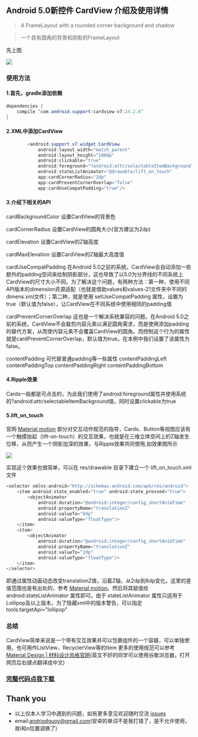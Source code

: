 ## Android 5.0新控件 CardView 介绍及使用详情

> A FrameLayout with a rounded corner background and shadow

> 一个具有圆角的背景和阴影的FrameLayout

先上图

![](https://github.com/CoderGuoy/AndroidNote/blob/master/screenshots/cardview.gif)

### 使用方法

#### 1.首先，gradle添加依赖

```java
dependencies {
    compile ‘com.android.support:cardview-v7:24.2.0‘
}
```
#### 2.XML中添加CardView
```java
        <android.support.v7.widget.CardView
            android:layout_width="match_parent"
            android:layout_height="100dp"
            android:clickable="true"
            android:foreground="?android:attr/selectableItemBackground"
            android:stateListAnimator="@drawable/lift_on_touch"
            app:cardCornerRadius="2dp"
            app:cardPreventCornerOverlap="false"
            app:cardUseCompatPadding="true"/>
```

#### 3.介绍下相关的API

cardBackgroundColor 设置CardView的背景色

cardCornerRadius 设置CardView的圆角大小(官方建议为2dp)

cardElevation 设置CardView的Z轴高度

cardMaxElevation 设置CardView的Z轴最大高度值

cardUseCompatPadding 在Android 5.0之前的系统，CardView会自动添加一些额外的padding空间来绘制阴影部分，这也导致了以5.0为分界线的不同系统上CardView的尺寸大小不同。为了解决这个问题，有两种方法：第一种，使用不同API版本的dimension资源适配（也就是借助values和values-21文件夹中不同的dimens.xml文件）；第二种，就是使用 setUseCompatPadding 属性，设置为true（默认值为false），让CardView在不同系统中使用相同的padding值

cardPreventCornerOverlap 这也是一个解决系统兼容的问题。在Android 5.0之前的系统，CardView不会裁剪内容元素以满足圆角需求，而是使用添加padding的替代方案，从而使内容元素不会覆盖CardView的圆角。而控制这个行为的属性就是cardPreventCornerOverlap，默认值为true。在本例中我们设置了该属性为false。

contentPadding 可代替普通padding等一些属性
contentPaddingLeft
contentPaddingTop
contentPaddingRight
contentPaddingBottom

#### 4.Ripple效果

Cards一般都是可点击的，为此我们使用了android:foreground属性并使用系统的?android:attr/selectableItemBackground值，同时设置clickable为true

#### 5.lift_on_touch

官网 [Material motion](https://material.google.com/motion/material-motion.html#) 部分对交互动作规范的指导，Cards、Button等视图应该有一个触摸抬起（lift-on-touch）的交互效果，也就是在三维立体空间上的Z轴发生位移，从而产生一个阴影加深的效果，与Ripple效果共同使用,如效果图所示

![](https://github.com/CoderGuoy/AndroidNote/blob/master/screenshots/BzYfMrQ.gif)

实现这个效果也很简单，可以在 res/drawable 目录下建立一个 lift_on_touch.xml 文件

```java
<selector xmlns:android="http://schemas.android.com/apk/res/android">
    <item android:state_enabled="true" android:state_pressed="true">
        <objectAnimator
            android:duration="@android:integer/config_shortAnimTime"
            android:propertyName="translationZ"
            android:valueTo="8dp"
            android:valueType="floatType"/>
    </item>
    <item>
        <objectAnimator
            android:duration="@android:integer/config_shortAnimTime"
            android:propertyName="translationZ"
            android:valueTo="2dp"
            android:valueType="floatType"/>
    </item>
</selector>
```
即通过属性动画动态改变translationZ值，沿着Z轴，从2dp到8dp变化。这里的差值范围也是有出处的，参考 [Material motion](https://material.google.com/motion/material-motion.html#)。然后将其赋值给 android:stateListAnimator 属性即可。由于 stateListAnimator 属性只适用于Lollipop及以上版本，为了隐藏xml中的版本警告，可以指定 tools:targetApi="lollipop"

### 总结

CardView简单来说是一个带有交互效果并可以包裹组件的一个容器，可以单独使用，也可用作ListView、RecyclerView等的Item
更多的使用规范可以参考[Material Design | 材料设计风格官网](https://material.io/)(英文不好的同学可以使用谷歌浏览器，打开网页后右键点翻译成中文)

### [完整代码点我下载](https://github.com/CoderGuoy/Coder)

## Thank you

- 以上仅本人学习中遇到的问题，如有更多意见欢迎随时交流 [issues](https://github.com/CoderGuoy/MetalDesign/issues/1)
- email:andriodguoy@gmail.com(安卓的单词不是我打错了，是不允许使用，故i和o位置调换了)

